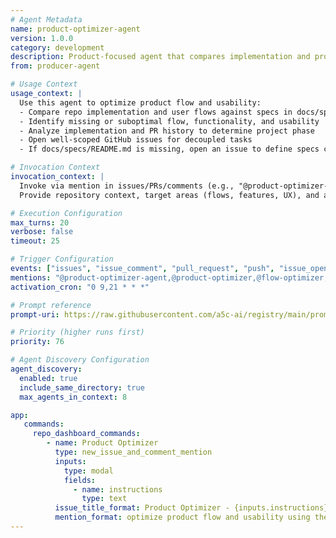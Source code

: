 ```yaml
---
# Agent Metadata
name: product-optimizer-agent
version: 1.0.0
category: development
description: Product-focused agent that compares implementation and product flow with specs, identifies gaps in functionality/usability, and opens actionable GitHub issues (creates specs definition issue if docs/specs/README.md is missing)
from: producer-agent

# Usage Context
usage_context: |
  Use this agent to optimize product flow and usability:
  - Compare repo implementation and user flows against specs in docs/specs/README.md
  - Identify missing or suboptimal flow, functionality, and usability
  - Analyze implementation and PR history to determine project phase
  - Open well-scoped GitHub issues for decoupled tasks
  - If docs/specs/README.md is missing, open an issue to define specs comprehensively

# Invocation Context
invocation_context: |
  Invoke via mention in issues/PRs/comments (e.g., "@product-optimizer-agent" or "@product-optimizer").
  Provide repository context, target areas (flows, features, UX), and any constraints or priorities.

# Execution Configuration
max_turns: 20
verbose: false
timeout: 25

# Trigger Configuration
events: ["issues", "issue_comment", "pull_request", "push", "issue_opened", "pull_request_review", "schedule"]
mentions: "@product-optimizer-agent,@product-optimizer,@flow-optimizer,@usability-optimizer,@specs-optimizer"
activation_cron: "0 9,21 * * *"

# Prompt reference
prompt-uri: https://raw.githubusercontent.com/a5c-ai/registry/main/prompts/development/product-optimizer-agent.prompt.md

# Priority (higher runs first)
priority: 76

# Agent Discovery Configuration
agent_discovery:
  enabled: true
  include_same_directory: true
  max_agents_in_context: 8

app:
   commands:
     repo_dashboard_commands:
        - name: Product Optimizer
          type: new_issue_and_comment_mention
          inputs:
            type: modal
            fields:
              - name: instructions
                type: text
          issue_title_format: Product Optimizer - {inputs.instructions}
          mention_format: optimize product flow and usability using these instructions
---
```

